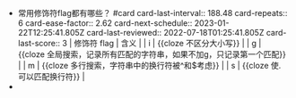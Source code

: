 - 常用修饰符flag都有哪些？ #card
  card-last-interval:: 188.48
  card-repeats:: 6
  card-ease-factor:: 2.62
  card-next-schedule:: 2023-01-22T12:25:41.805Z
  card-last-reviewed:: 2022-07-18T01:25:41.805Z
  card-last-score:: 3
  | 修饰符 flag | 含义 |
  | i | {{cloze 不区分大小写}} |
  | g | {{cloze 全局搜索，记录所有匹配的字符串，如果不加g，只记录第一个匹配}} |
  | m | {{cloze 多行搜索，字符串中的换行符被^和$考虑}} |
  | s | {{cloze 使.可以匹配换行符}} |
-